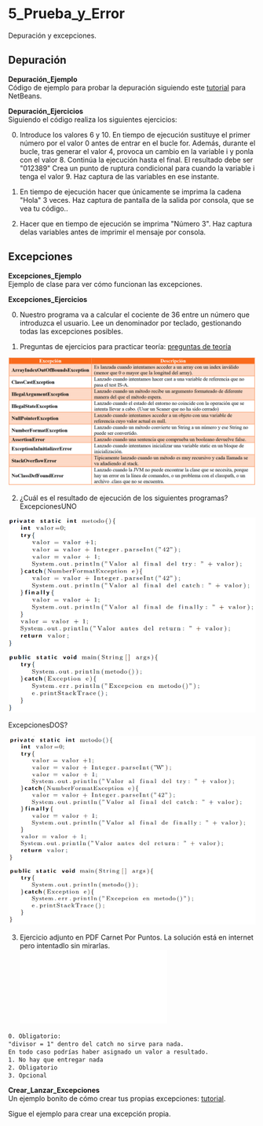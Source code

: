 # 5_Prueba_y_Error
Depuración y excepciones.

## Depuración 

**Depuración_Ejemplo**  
Código de ejemplo para probar la depuración siguiendo este [tutorial](http://puntocomnoesunlenguaje.blogspot.com/2014/11/netbeans-debugger-java.html) para NetBeans.

**Depuración_Ejercicios**  
Siguiendo el código realiza los siguientes ejercicios:  

0.  Introduce los valores 6 y 10. En tiempo de ejecución sustituye el primer número por el valor 0 antes de entrar en el bucle for. Además, durante el bucle, tras generar el valor 4, provoca un cambio en la variable i y ponla con el valor 8. Continúa la ejecución hasta el final. El resultado debe ser "012389" Crea un punto de ruptura condicional para cuando la variable i tenga el valor 9. Haz captura de las variables en ese instante.

1. En tiempo de ejecución hacer que únicamente se imprima la cadena "Hola" 3 veces. Haz captura de pantalla de la salida por consola, que se vea tu código..

2. Hacer que en tiempo de ejecución se imprima "Número 3". Haz captura delas variables antes de imprimir el mensaje por consola.

## Excepciones
**Excepciones_Ejemplo**  
Ejemplo de clase para ver cómo funcionan las excepciones.


**Excepciones_Ejercicios**

0. Nuestro programa va a calcular el cociente de 36 entre un número que introduzca el usuario. Lee un denominador por teclado, gestionando todas las excepciones posibles.  
  
1. Preguntas de ejercicios para practicar teoría: [preguntas de teoría](https://www.unirioja.es/cu/jearansa/0910/archivos/Ejercicios05.pdf)  

![](/Excepciones/Excepciones_Ejercicios/Excepciones.png)  

  
2. ¿Cuál es el resultado de ejecución de los siguientes programas?  
ExcepcionesUNO  

![](/Excepciones/Excepciones_Ejercicios/ExcepcionesUNO.png) 
  
ExcepcionesDOS?    

![](/Excepciones/Excepciones_Ejercicios/ExcepcionesDOS.png)
  
3. Ejercicio adjunto en PDF Carnet Por Puntos. La solución está en internet pero intentadlo sin mirarlas.  
![](/Excepciones/Excepciones_Ejercicios/carnetPuntos.pdf)


~~~
0. Obligatorio:
"divisor = 1" dentro del catch no sirve para nada.
En todo caso podrías haber asignado un valor a resultado.
1. No hay que entregar nada  
2. Obligatorio  
3. Opcional
~~~


**Crear_Lanzar_Excepciones**  
Un ejemplo bonito de cómo crear tus propias excepciones: [tutorial](https://www.discoduroderoer.es/crear-nuestra-propia-excepcion-en-java/).  

Sigue el ejemplo para crear una excepción propia.

